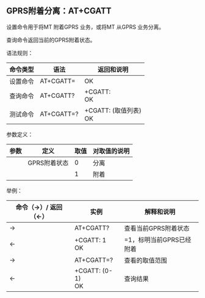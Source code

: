## GPRS附着分离：AT+CGATT

设置命令用于将MT 附着GPRS 业务，或将MT 从GPRS 业务分离。

查询命令返回当前的GPRS附着状态。

语法规则：

| 命令类型 | 语法             | 返回和说明                       |
| -------- | ---------------- | -------------------------------- |
| 设置命令 | AT+CGATT=<state> | OK                               |
| 查询命令 | AT+CGATT?        | +CGATT: <state><br> OK           |
| 测试命令 | AT+CGATT=?       | +CGATT: (<state>取值列表) <br>OK |

 

参数定义：

| 参数 | 定义         | 取值 | 对取值的说明 |
| ---- | ------------ | ---- | ------------ |
| <n>  | GPRS附着状态 | 0    | 分离         |
|      |              | 1    | 附着         |

 

举例：

| 命令（→）/  返回（←） | 实例                 | 解释和说明                      |
| --------------------- | -------------------- | ------------------------------- |
| →                     | AT+CGATT?            | 查看当前GPRS附着状态            |
| ←                     | +CGATT: 1<br> OK     | <state>=1，标明当前GPRS已经附着 |
| →                     | AT+CGATT=?           | 查看<state>的取值范围           |
| ←                     | +CGATT: (0-1) <br>OK | 查询结果                        |
